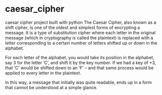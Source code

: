 # caesar_cipher
caesar cipher project built with python
The Caesar Cipher, also known as a shift cipher, 
is one of the oldest and simplest forms of encrypting a message. 
It is a type of substitution cipher where each letter in 
the original message (which in cryptography is called the plaintext) 
is replaced with a letter corresponding to a certain number of letters 
shifted up or down in the alphabet.

For each letter of the alphabet, you would take its position in the alphabet, 
say 3 for the letter ‘C’, and shift it by the key number. 
If we had a key of +3, that ‘C’ would be shifted down to 
an ‘F’ – and that same process would be applied to every letter in the plaintext.

In this way, a message that initially was quite readable, 
ends up in a form that cannot be understood at a simple glance.

